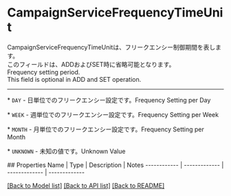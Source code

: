 # CampaignServiceFrequencyTimeUnit

<div lang=\"ja\"> CampaignServiceFrequencyTimeUnitは、フリークエンシー制御期間を表します。<br> このフィールドは、ADDおよびSET時に省略可能となります。 </div> <div lang=\"en\"> Frequency setting period.<br> This field is optional in ADD and SET operation. </div> <hr> <p>* <code>DAY</code> - <span lang=\"ja\">日単位でのフリークエンシー設定です。</span><span lang=\"en\">Frequency Setting per Day</span></p> <p>* <code>WEEK</code> - <span lang=\"ja\">週単位でのフリークエンシー設定です。</span><span lang=\"en\">Frequency Setting per Week</span></p> <p>* <code>MONTH</code> - <span lang=\"ja\">月単位でのフリークエンシー設定です。</span><span lang=\"en\">Frequency Setting per Month</span></p> <p>* <code>UNKNOWN</code> - <span lang=\"ja\">未知の値です。</span><span lang=\"en\">Unknown Value</span></p> 
## Properties
Name | Type | Description | Notes
------------ | ------------- | ------------- | -------------

[[Back to Model list]](../README.md#documentation-for-models) [[Back to API list]](../README.md#documentation-for-api-endpoints) [[Back to README]](../README.md)


